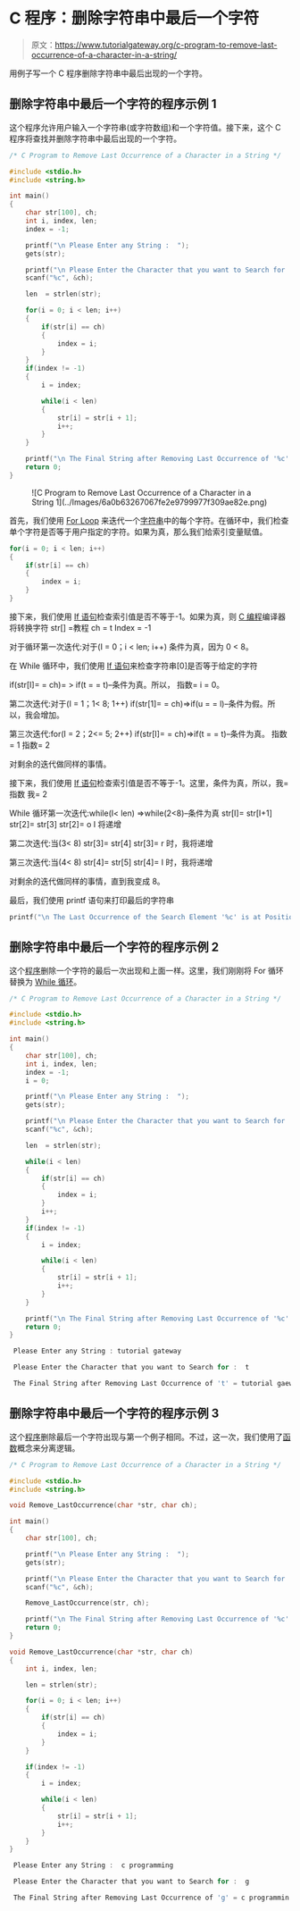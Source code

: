 # C 程序：删除字符串中最后一个字符

> 原文：<https://www.tutorialgateway.org/c-program-to-remove-last-occurrence-of-a-character-in-a-string/>

用例子写一个 C 程序删除字符串中最后出现的一个字符。

## 删除字符串中最后一个字符的程序示例 1

这个程序允许用户输入一个字符串(或字符数组)和一个字符值。接下来，这个 C 程序将查找并删除字符串中最后出现的一个字符。

```c
/* C Program to Remove Last Occurrence of a Character in a String */

#include <stdio.h>
#include <string.h>

int main()
{
  	char str[100], ch;
  	int i, index, len;
  	index = -1;

  	printf("\n Please Enter any String :  ");
  	gets(str);

  	printf("\n Please Enter the Character that you want to Search for :  ");
  	scanf("%c", &ch);

	len  = strlen(str);

  	for(i = 0; i < len; i++)
  	{
  		if(str[i] == ch)  
		{
  			index = i;	
 		}
	}
    if(index != -1)
  	{ 		
  		i = index;

	  	while(i < len)
  		{
  			str[i] = str[i + 1];
			i++;  
		}
	}

	printf("\n The Final String after Removing Last Occurrence of '%c' = %s ", ch, str);	
  	return 0;
}
```

<figure class="wp-block-image">![C Program to Remove Last Occurrence of a Character in a String 1](../Images/6a0b63267067fe2e9799977f309ae82e.png)</figure>

首先，我们使用 [For Loop](https://www.tutorialgateway.org/for-loop-in-c-programming/) 来迭代一个[字符串](https://www.tutorialgateway.org/c-string/)中的每个字符。在循环中，我们检查单个字符是否等于用户指定的字符。如果为真，那么我们给索引变量赋值。

```c
for(i = 0; i < len; i++)
{
	if(str[i] == ch)  
	{
		index = i;  	
	}
}
```

接下来，我们使用 [If 语句](https://www.tutorialgateway.org/if-statement-in-c/)检查索引值是否不等于-1。如果为真，则 [C 编程](https://www.tutorialgateway.org/c-programming/)编译器将转换字符
str[] =教程
ch = t
Index = -1

对于循环第一次迭代:对于(I = 0；i < len; i++)
条件为真，因为 0 < 8。

在 While 循环中，我们使用 [If 语句](https://www.tutorialgateway.org/if-statement-in-c/)来检查字符串[0]是否等于给定的字符

if(str[I]= = ch)= > if(t = = t)–条件为真。所以，
指数= i = 0。

第二次迭代:对于(I = 1；1< 8; 1++)
if(str[1]= = ch)=>if(u = = l)–条件为假。所以，我会增加。

第三次迭代:for(I = 2；2<= 5; 2++)
if(str[I]= = ch)=>if(t = = t)–条件为真。
指数= 1
指数= 2

对剩余的迭代做同样的事情。

接下来，我们使用 [If 语句](https://www.tutorialgateway.org/if-statement-in-c/)检查索引值是否不等于-1。这里，条件为真，所以，我=指数
我= 2

While 循环第一次迭代:while(I< len)
=>while(2<8)–条件为真
str[I]= str[I+1]
str[2]= str[3]
str[2]= o
I 将递增

第二次迭代:当(3< 8)
str[3]= str[4]
str[3]= r
时，我将递增

第三次迭代:当(4< 8)
str[4]= str[5]
str[4]= I
时，我将递增

对剩余的迭代做同样的事情，直到我变成 8。

最后，我们使用 printf 语句来打印最后的字符串

```c
printf("\n The Last Occurrence of the Search Element '%c' is at Position %d ", ch, i + 1);
```

## 删除字符串中最后一个字符的程序示例 2

这个[程序](https://www.tutorialgateway.org/c-programming-examples/)删除一个字符的最后一次出现和上面一样。这里，我们刚刚将 For 循环替换为 [While 循环](https://www.tutorialgateway.org/while-loop-in-c/)。

```c
/* C Program to Remove Last Occurrence of a Character in a String */

#include <stdio.h>
#include <string.h>

int main()
{
  	char str[100], ch;
  	int i, index, len;
  	index = -1;
  	i = 0;

  	printf("\n Please Enter any String :  ");
  	gets(str);

  	printf("\n Please Enter the Character that you want to Search for :  ");
  	scanf("%c", &ch);

	len  = strlen(str);

  	while(i < len)
  	{
  		if(str[i] == ch)  
		{
  			index = i;	
 		}
 		i++;
	}
    if(index != -1)
  	{ 		
  		i = index;

	  	while(i < len)
  		{
  			str[i] = str[i + 1];
			i++;  
		}
	}

	printf("\n The Final String after Removing Last Occurrence of '%c' = %s ", ch, str);	
  	return 0;
}
```

```c
 Please Enter any String : tutorial gateway

 Please Enter the Character that you want to Search for :  t

 The Final String after Removing Last Occurrence of 't' = tutorial gaeway
```

## 删除字符串中最后一个字符的程序示例 3

这个[程序](https://www.tutorialgateway.org/c-programming-examples/)删除最后一个字符出现与第一个例子相同。不过，这一次，我们使用了[函数](https://www.tutorialgateway.org/functions-in-c/)概念来分离逻辑。

```c
/* C Program to Remove Last Occurrence of a Character in a String */

#include <stdio.h>
#include <string.h>

void Remove_LastOccurrence(char *str, char ch);

int main()
{
  	char str[100], ch;

  	printf("\n Please Enter any String :  ");
  	gets(str);

  	printf("\n Please Enter the Character that you want to Search for :  ");
  	scanf("%c", &ch);

	Remove_LastOccurrence(str, ch);

	printf("\n The Final String after Removing Last Occurrence of '%c' = %s ", ch, str);	
  	return 0;
}

void Remove_LastOccurrence(char *str, char ch)
{
	int i, index, len;

	len = strlen(str);

	for(i = 0; i < len; i++)
  	{
  		if(str[i] == ch)  
		{
  			index = i;	
 		}
	}

    if(index != -1)
  	{ 		
  		i = index;

	  	while(i < len)
  		{
  			str[i] = str[i + 1];
			i++;  
		}
	}
}
```

```c
 Please Enter any String :  c programming

 Please Enter the Character that you want to Search for :  g

 The Final String after Removing Last Occurrence of 'g' = c programmin
```